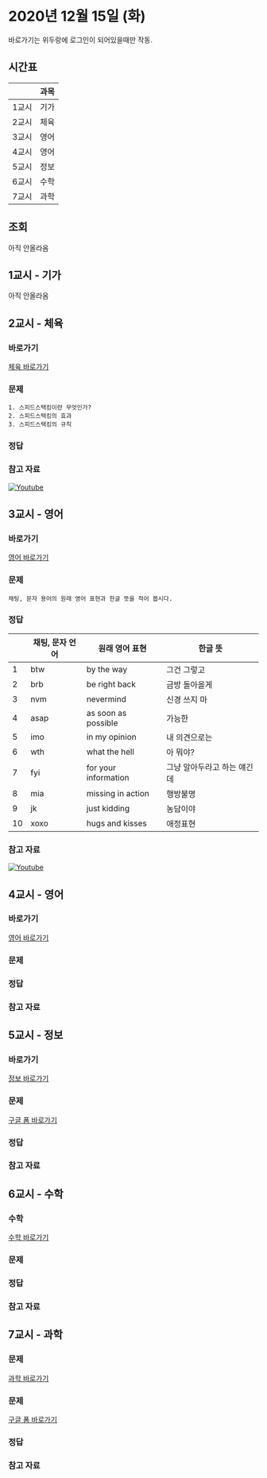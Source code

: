 # 2020년 12월 15일 (화)

바로가기는 위두랑에 로그인이 되어있을때만 작동.

## 시간표
|    |과목|
|----|---|
|1교시|기가|
|2교시|체육|
|3교시|영어|
|4교시|영어|
|5교시|정보|
|6교시|수학|
|7교시|과학|

## 조회
<!--
### 바로가기
[조회 바로가기](https://rang.edunet.net/class/G000364114/classNotifyView.do?pageNo=1&notifySequence=000000)
-->
아직 안올라옴

## 1교시 - 기가
<!--
### 바로가기
[기가 바로가기](https://rang.edunet.net/class/G000367106/hmwkppList.do?hmwkSeq=0000000&hmwkTypeCd=ALL)
### 문제
### 정답
### 참고 자료
-->
아직 안올라옴

## 2교시 - 체육
### 바로가기
[체육 바로가기](https://rang.edunet.net/class/G000363883/hmwkppList.do?hmwkSeq=732756&hmwkTypeCd=ALL)
### 문제
```
1. 스피드스택킹이란 무엇인가?
2. 스피드스택킹의 효과
3. 스피드스택킹의 규칙
```
### 정답
### 참고 자료
[![Youtube](http://img.youtube.com/vi/-_XwwNNBqb8/0.jpg)](https://www.youtube.com/embed/-_XwwNNBqb8 "Youtube")

## 3교시 - 영어
### 바로가기
[영어 바로가기](https://rang.edunet.net/class/G000325221/hmwkppList.do?hmwkSeq=732537&hmwkTypeCd=ALL)
### 문제
```
채팅, 문자 용어의 원래 영어 표현과 한글 뜻을 적어 봅시다.
```
### 정답
|   |채팅, 문자 언어|       원래 영어 표현       |     한글 뜻     |
|---|--------------|---------------------------|----------------|
| 1 |     btw      |        by the way         |   그건 그렇고   |
| 2 |     brb      |       be right back       |  금방 돌아올게  |
| 3 |     nvm      |         nevermind         |  신경 쓰지 마   |
| 4 |     asap     |    as soon as possible    |     가능한      |
| 5 |     imo      |       in my opinion       |  내 의견으로는  |
| 6 |     wth      |       what the hell       |    아 뭐야?     |
| 7 |     fyi      |   for your information    |그냥 알아두라고 하는 얘긴데|
| 8 |     mia      |     missing in action     |    행방불명     |
| 9 |     jk       |        just kidding       |    농담이야     |
| 10|     xoxo     |      hugs and kisses      |    애정표현     |
### 참고 자료
[![Youtube](http://img.youtube.com/vi/dvXSTh22uJk/0.jpg)](https://www.youtube.com/embed/dvXSTh22uJk "Youtube")

## 4교시 - 영어
### 바로가기
[영어 바로가기](https://rang.edunet.net/class/G000325221/hmwkppList.do?hmwkSeq=732546&hmwkTypeCd=ALL)
### 문제
### 정답
### 참고 자료

## 5교시 - 정보
### 바로가기
[정보 바로가기](https://rang.edunet.net/class/G000371838/index.do)
### 문제
[구글 폼 바로가기](https://forms.gle/0000000000000)
### 정답
### 참고 자료

## 6교시 - 수학
### 수학
[수학 바로가기](https://rang.edunet.net/class/G000325357/hmwkppList.do?hmwkSeq=0000000&hmwkTypeCd=ALL)
### 문제
### 정답
### 참고 자료

## 7교시 - 과학
### 문제
[과학 바로가기](https://rang.edunet.net/class/G000325407/hmwkppList.do?hmwkSeq=0000000&hmwkTypeCd=ALL)
### 문제
[구글 폼 바로가기](https://forms.gle/000000000)
### 정답
### 참고 자료
